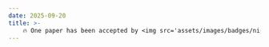 ```yaml
---
date: 2025-09-20
title: >-
    🔥 One paper has been accepted by <img src='assets/images/badges/nips-logo.svg' class='inline-badge'><strong>NeurIPS 2025</strong>.
---
```


